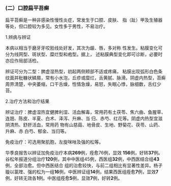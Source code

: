 ###   (二）口腔扁平苔癣 

 扁平苔癣是一种非感染性慢性炎症，常发生于口腔、皮肤、  指（趾）甲及生殖器等处，但口腔较为多见。女性多于男性，不易治疗。 

 1.辨病与辨证 

 本病以相当于磨牙牙咬𬌗线处好发，其次为龈、唇，多对称 性发生。粘膜变化可分为线网型、斑状型、糜烂型和疱型。据上， 述粘膜典型变化即可诊断，必要时亦应作局部活检。

  辨证可分为二型：脾虚湿热型，初起两侧颊部不适或疼痛， 粘膜出现弧形白色条纹面并秕糠状鳞屑，常有小水泡，丘疹或糜烂，舌黄腻、脉滑。阴虚内热型，苔癣周界清楚，中央萎缩，口干舌燥，性情急燥，易怒，失眠心悸，脉细数，舌红少苔。

  2.治疗方法和治疗结果 

 辨证治疗：脾虚湿热宜健脾利湿、活血解毒，常用药有土茯苓、焦六曲、鱼腥草、连翘、陈皮、半夏、白术、泽泻、升麻、当 归、赤芍、红花等。阴虚内热型宜滋阴清热、舒肝活血，常用药 物有山慈菇、地骨皮、生地、野菊花、茯苓、山药、升麻、赤 白芍、郁金、当归等。

  免疫治疗：可选用聚肌胞，左旋咪唑及强的松等。

  华季良报吿以辨证加免疫治疗本病**269**例，痊愈76例，显效 **156**例，好转**37**例。谷松年报道分组治疗**120**例，其中中医组45例，西医组**32**例，中西医结合组**43**例，全部治愈。但中西医结合  组的治愈较快，与前二组相比有显著性差异。杨子璇以氯喹、强的松为一组**16**例，中医辨证组**14**例，结果西医组痊愈**7**例，显效**7**例，好转无效各**1**例。中医组痊愈**5**例，显效**7**例，好转**2**例。
